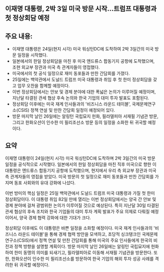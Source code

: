 ## 이재명 대통령, 2박 3일 미국 방문 시작…트럼프 대통령과 첫 정상회담 예정

## 주요 내용:
*   이재명 대통령은 24일(현지 시각) 미국 워싱턴DC에 도착하여 2박 3일간의 미국 방문 일정을 시작했다.
*   일본에서의 한일 정상회담을 마친 후 미국 앤드류스 합동기지 공항에 도착했으며, 조현 외교부 장관과 미국 측 관계자들이 영접했다.
*   미국에서의 첫 공식 일정으로 재미 동포들과 만찬 간담회를 가졌다.
*   25일에는 백악관에서 도널드 트럼프 미국 대통령과 취임 후 첫 한미 정상회담을 갖고 업무 오찬을 함께할 예정이다.
*   이번 정상회담에서는 안보 및 경제 분야에 대한 폭넓은 논의가 이루어질 예정이며, 지난달 타결된 관세 협상 후속 논의와 한국 기업의 대미 투자 발표도 포함된다.
*   정상회담 이후에는 미국 재계 인사들과의 '비즈니스 라운드 테이블', 국제문제연구소(CSIS) 정책 연설 및 만찬 간담회 일정이 예정되어 있다.
*   방문 마지막 날인 26일에는 알링턴 국립묘지 헌화, 필라델피아 서재필 기념관 방문, 그리고 한화오션이 인수한 미 필리조선소 방문 등의 일정을 소화한 뒤 귀국할 예정이다.

## 요약
이재명 대통령이 24일(현지 시각) 미국 워싱턴DC에 도착하며 2박 3일간의 미국 방문 일정을 공식적으로 시작했다. 일본에서의 한일 정상회담을 마친 직후 미국으로 향한 이 대통령은 앤드류스 합동기지 공항에 도착했으며, 현지에서 우리 측 외교부 장관과 미국 측 관계자들의 영접을 받았다. 미국 방문의 첫 일정으로 재미 동포들과 만찬 간담회를 가지며 동포 사회와의 유대 강화에 나섰다.

이번 방미의 핵심 일정은 25일 백악관에서 도널드 트럼프 미국 대통령과 가질 첫 한미 정상회담이다. 이 대통령 취임 82일 만에 열리는 이번 정상회담에서는 양국 간 안보 및 경제 분야에 걸쳐 광범위한 논의가 이루어질 것으로 예상된다. 특히 지난달 30일 타결된 관세 협상의 후속 조치와 한국 기업들의 대미 투자 계획 발표가 주요 의제로 다뤄질 예정이어서, 양국 경제 협력 강화에 대한 기대가 크다.

정상회담 이후에도 이 대통령은 바쁜 일정을 소화할 예정이다. 미국 재계 인사들과의 '비즈니스 라운드 테이블'을 통해 경제 협력 방안을 모색하고, 초당적 싱크탱크인 국제문제연구소(CSIS)에서 정책 연설 및 만찬 간담회를 통해 미국의 주요 인사들에게 한국의 비전과 정책 방향을 설명할 계획이다. 방문 마지막 날인 26일에는 알링턴 국립묘지에 헌화하여 한미 동맹의 의미를 되새기고, 필라델피아로 이동해 서재필 기념관을 방문한다. 또한, 한화오션이 인수한 미 필리조선소를 방문하여 한국 기업의 해외 투자 성공 사례를 격려한 뒤 귀국할 예정이다.